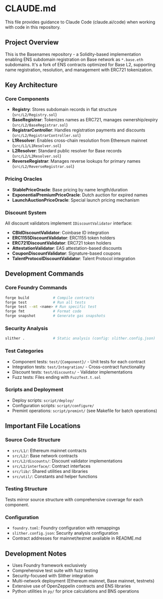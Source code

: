 # CLAUDE.md

This file provides guidance to Claude Code (claude.ai/code) when working with code in this repository.

## Project Overview

This is the Basenames repository - a Solidity-based implementation enabling ENS subdomain registration on Base network as `*.base.eth` subdomains. It's a fork of ENS contracts optimized for Base L2, supporting name registration, resolution, and management with ERC721 tokenization.

## Key Architecture

### Core Components
- **Registry**: Stores subdomain records in flat structure (`src/L2/Registry.sol`)
- **BaseRegistrar**: Tokenizes names as ERC721, manages ownership/expiry (`src/L2/BaseRegistrar.sol`)
- **RegistrarController**: Handles registration payments and discounts (`src/L2/RegistrarController.sol`)
- **L1Resolver**: Enables cross-chain resolution from Ethereum mainnet (`src/L1/L1Resolver.sol`)
- **L2Resolver**: Standard public resolver for Base records (`src/L2/L2Resolver.sol`)
- **ReverseRegistrar**: Manages reverse lookups for primary names (`src/L2/ReverseRegistrar.sol`)

### Pricing Oracles
- **StablePriceOracle**: Base pricing by name length/duration
- **ExponentialPremiumPriceOracle**: Dutch auction for expired names
- **LaunchAuctionPriceOracle**: Special launch pricing mechanism

### Discount System
All discount validators implement `IDiscountValidator` interface:
- **CBIdDiscountValidator**: Coinbase ID integration
- **ERC1155DiscountValidator**: ERC1155 token holders
- **ERC721DiscountValidator**: ERC721 token holders
- **AttestationValidator**: EAS attestation-based discounts
- **CouponDiscountValidator**: Signature-based coupons
- **TalentProtocolDiscountValidator**: Talent Protocol integration

## Development Commands

### Core Foundry Commands
```bash
forge build           # Compile contracts
forge test            # Run all tests
forge test --mt <name> # Run specific test
forge fmt             # Format code
forge snapshot        # Generate gas snapshots
```

### Security Analysis
```bash
slither .             # Static analysis (config: slither.config.json)
```

### Test Categories
- Component tests: `test/{Component}/` - Unit tests for each contract
- Integration tests: `test/Integration/` - Cross-contract functionality
- Discount tests: `test/discounts/` - Validator implementations
- Fuzz tests: Files ending with `FuzzTest.t.sol`

### Scripts and Deployment
- Deploy scripts: `script/deploy/`
- Configuration scripts: `script/configure/`
- Premint operations: `script/premint/` (see Makefile for batch operations)

## Important File Locations

### Source Code Structure
- `src/L1/`: Ethereum mainnet contracts
- `src/L2/`: Base network contracts  
- `src/L2/discounts/`: Discount validator implementations
- `src/L2/interface/`: Contract interfaces
- `src/lib/`: Shared utilities and libraries
- `src/util/`: Constants and helper functions

### Testing Structure
Tests mirror source structure with comprehensive coverage for each component.

### Configuration
- `foundry.toml`: Foundry configuration with remappings
- `slither.config.json`: Security analysis configuration
- Contract addresses for mainnet/testnet available in README.md

## Development Notes

- Uses Foundry framework exclusively
- Comprehensive test suite with fuzz testing
- Security-focused with Slither integration
- Multi-network deployment (Ethereum mainnet, Base mainnet, testnets)
- Extensive use of OpenZeppelin contracts and ENS libraries
- Python utilities in `py/` for price calculations and BNS operations